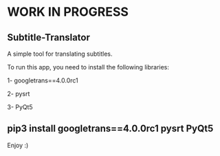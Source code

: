 # WORK IN PROGRESS

## Subtitle-Translator
A simple tool for translating subtitles.


To run this app, you need to install the following libraries:

1- googletrans==4.0.0rc1

2- pysrt

3- PyQt5

## pip3 install googletrans==4.0.0rc1 pysrt PyQt5



Enjoy :)




